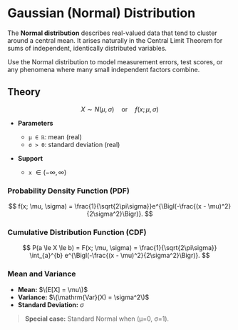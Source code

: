 # Gaussian (Normal) Distribution

The **Normal distribution** describes real-valued data that tend to cluster around a central mean. It arises naturally in the Central Limit Theorem for sums of independent, identically distributed variables.

Use the Normal distribution to model measurement errors, test scores, or any phenomena where many small independent factors combine.

## Theory

$$X \sim N(\mu, \sigma)\quad\text{or}\quad f(x; \mu, \sigma)$$

- **Parameters**

  - `μ ∈ ℝ`: mean (real)
  - `σ > 0`: standard deviation (real)

- **Support**
  - `x` $∈ (-\infty,\infty)$

### Probability Density Function (PDF)

$$
 f(x; \mu, \sigma) =
 \frac{1}{\sqrt{2\pi\sigma}}e^{\Bigl(-\frac{(x - \mu)^2}{2\sigma^2}\Bigr)}.
$$

### Cumulative Distribution Function (CDF)

$$
 P(a \le X \le b) = F(x; \mu, \sigma) =
 \frac{1}{\sqrt{2\pi\sigma}} \int_{a}^{b} e^{\Bigl(-\frac{(x - \mu)^2}{2\sigma^2}\Bigr)}.
$$

### Mean and Variance

- **Mean:** $\(E[X] = \mu\)$
- **Variance:** $\(\mathrm{Var}(X) = \sigma^2\)$
- **Standard Deviation:** $\sigma$

> **Special case:** Standard Normal when \(μ=0, σ=1\).
